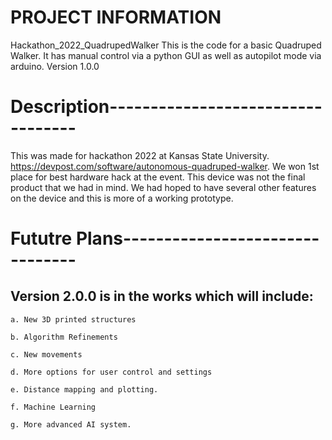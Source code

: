 # PROJECT INFORMATION
Hackathon_2022_QuadrupedWalker
This is the code for a basic Quadruped Walker. It has manual control via a python GUI as well as autopilot mode via arduino. 
Version 1.0.0

# Description----------------------------------

This was made for hackathon 2022 at Kansas State University. https://devpost.com/software/autonomous-quadruped-walker. We won 1st place for best hardware hack at the event.
This device was not the final product that we had in mind. We had hoped to have several other features on the device and this is more of a working prototype.

# Fututre Plans--------------------------------

## Version 2.0.0 is in the works which will include:

    a. New 3D printed structures

    b. Algorithm Refinements

    c. New movements

    d. More options for user control and settings

    e. Distance mapping and plotting.

    f. Machine Learning

    g. More advanced AI system.
